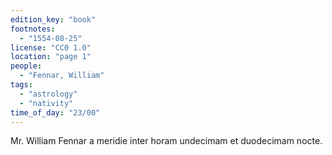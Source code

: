 ```yaml
---
edition_key: "book"
footnotes:
  - "1554-08-25"
license: "CC0 1.0"
location: "page 1"
people:
  - "Fennar, William"
tags:
  - "astrology"
  - "nativity"
time_of_day: "23/00"
---
```

Mr. William Fennar a meridie inter horam
undecimam et duodecimam nocte.
